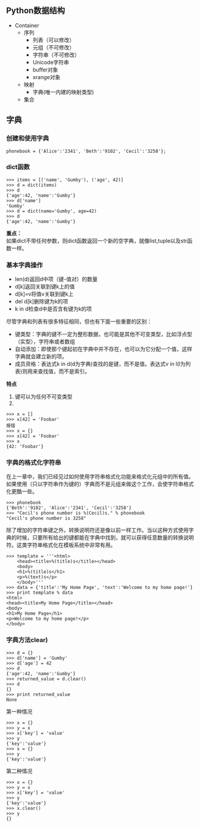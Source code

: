 ## Python数据结构
- Container
  - 序列
    - 列表（可以修改）
    - 元组（不可修改）
    - 字符串（不可修改）
    - Unicode字符串
    - buffer对象
    - xrange对象
  - 映射
    - 字典(唯一内建的映射类型)
  - 集合

## 字典
### 创建和使用字典
```
phonebook = {'Alice':'2341', 'Beth':'9102', 'Cecil':'3258'};
```
### dict函数
```
>>> items = [('name', 'Gumby'), ('age', 42)]
>>> d = dict(items)
>>> d
{'age':42, 'name':'Gumby'}
>>> d['name']
'Gumby'
>>> d = dict(name='Gumby', age=42)
>>> d
{'age':42, 'name':'Gumby'}
```
**重点：**  
如果dict不带任何参数，则dict函数返回一个新的空字典，就像list,tuple以及str函数一样。  
### 基本字典操作
- len(d)返回d中项（键-值对）的数量
- d[k]返回关联到键k上的值
- d[k]=v将值v关联到键k上
- del d[k]删除键为k的项
- k in d检查d中是否含有键为k的项

尽管字典和列表有很多特征相同，但也有下面一些重要的区别：  
- 键类型：字典的键不一定为整形数据，也可能是其他不可变类型，比如浮点型（实型），字符串或者数组  
- 自动添加：即使那个键起初在字典中并不存在，也可以为它分配一个值，这样字典就会建立新的项。
- 成员资格：表达式k in d(d为字典)查找的是键，而不是值。表达式v in l(l为列表)则用来查找值，而不是索引。

**特点**  
1. 键可以为任何不可变类型
2.
```
>>> x = []
>>> x[42] = 'Foobar'
报错
>>> x = {}
>>> x[42] = 'Foobar'
>>> x
{42: 'Foobar'}
```
### 字典的格式化字符串
在上一章中，我们已经见过如何使用字符串格式化功能来格式化元组中的所有值。  
如果使用（只以字符串作为键的）字典而不是元组来做这个工作，会使字符串格式化更酷一些。  
```
>>> phonebook
{'Beth':'9102', 'Alice':'2341', 'Cecil':'3258'}
>>> "Cecil's phone number is %(Cecil)s." % phonebook
"Cecil's phone number is 3258"
```
除了增加的字符串键之外，转换说明符还是像以前一样工作。当以这种方式使用字典的时候，只要所有给出的键都能在字典中找到，就可以获得任意数量的转换说明符。这类字符串格式化在模板系统中非常有用。  
```
>>> template = '''<html>
    <head><title>%(title)s</title></head>
    <body>
    <h1>%(title)s</h1>
    <p>%(text)s</p>
    </body>'''
>>> data = {'title':'My Home Page', 'text':'Welcome to my home page!'}
>>> print template % data
<html>
<head><title>My Home Page</title></head>
<body>
<h1>My Home Page</h1>
<p>Welcome to my home page!</p>
</body>
```
### 字典方法clear)
```
>>> d = {}
>>> d['name'] = 'Gumby'
>>> d['age'] = 42
>>> d
{'age':42, 'name':'Gumby'}
>>> returned_value = d.clear()
>>> d
{}
>>> print returned_value
None
```
第一种情况
```
>>> x = {}
>>> y = x
>>> x['key'] = 'value'
>>> y
{'key':'value'}
>>> x = {}
>>> y
{'key':'value'}
```
第二种情况
```
>>> x = {}
>>> y = x
>>> x['key'] = 'value'
>>> y
{'key':'value'}
>>> x.clear()
>>> y
{}
```
